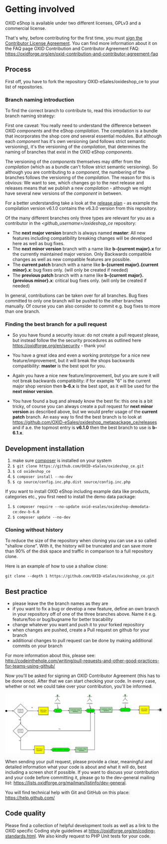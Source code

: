 # Getting involved

OXID eShop is available under two different licenses, GPLv3 and a commercial license.

That's why, before contributing for the first time, you must <a href="https://gist.github.com/OXID-Admin/6df6ed126d074a54507d">sign the Contributor License Agreement</a>.
You can find more information about it on the FAQ page OXID Contribution and Contributor Agreement FAQ:
https://oxidforge.org/en/oxid-contribution-and-contributor-agreement-faq

## Process

First off, you have to fork the repository OXID-eSales/oxideshop_ce to your list of repositories.

### Branch naming introduction

To find the correct branch to contribute to, read this introduction to our branch naming strategy:

First one caveat: You really need to understand the difference between OXID *components* and
the eShop *compilation*. The compilation is a bundle that incorporates the shop core *and*
several essential modules. But although each *component* has it's own versioning (and follows
strict semantic versioning), it's the versioning of the *compilation*, that determines the
naming of branches that exist in the OXID eShop *components*.

The versioning of the *components* themselves may differ
from the *compilation* (which as a bundle can't follow strict semantic versioning).
So although you are contributing to a *component*, the numbering of the branches follows the
versioning of the *compilation*. The reason for this is obvious: We want to see, which changes
go to the next release and releases means that we publish a new *compilation* - although we
might have several new versions of the *component* in between.

For a better understanding take a look at the [release plan](https://oxidforge.org/en/release-plan) - as example the compilation version v6.1.0 contains the v6.3.0 version from this repository.

Of the many different branches only three types are relevant for you as a contributor in the *\<github_username\>/oxideshop_ce* repository:

* The **next major version** branch is always named **master**: All new features including compatibility breaking changes will be developed here as well as bug fixes.
* The **next minor version** branch with a name like **b-{current major}.x** for the currently maintained major version. Only Backwards compatible changes as well as new compatible features are possible.
* The **current patch** branch with a name like **b-{current major}.{current minor}.x**: bug fixes only. (will only be created if needed)
* The **previous patch** branch with a name like **b-{current major}.{previous minor}.x**: critical bug fixes only. (will only be created if needed)

In general, contributions can be taken over for all branches. Bug fixes committed to only one branch will be pushed to the other branches manually. Of course you can also consider to commit e.g. bug fixes to more than one branch.

### Finding the best branch for a pull request

* So you have found a security issue: do not create a pull request please, but instead follow the the security procedures as outlined here https://oxidforge.org/en/security - thank you!

* You have a great idea and even a working prototype for a nice new feature/improvement, but it will break the shops backwards compatibility: **master** is the best spot for you.

* Again you have a nice new feature/improvement, but you are sure it will not break backwards compatibility: if for example "6" is the current major shop version then **b-6.x** is the best spot, as it will be used for the **next minor version**.

* You have found a bug and already know the best fix: this one is a bit tricky, of course you can always create a pull request for **next minor version** as described above, but we would prefer usage of the **current patch** branch. An easy way to find the best branch is to look at https://github.com/OXID-eSales/oxideshop_metapackage_ce/releases and if a.e. the topmost entry is **v6.1.0** then the best branch to use is **b-6.1.x**.

## Development installation

1. make sure [composer](https://getcomposer.org/) is installed on your system
2. `$ git clone https://github.com/OXID-eSales/oxideshop_ce.git`
3. `$ cd oxideshop_ce`
4. `$ composer install --no-dev`
5. `$ cp source/config.inc.php.dist source/config.inc.php`

If you want to install OXID eShop including example data like products, categories etc., you first need to install the demo data package:

1. `$ composer require --no-update oxid-esales/oxideshop-demodata-ce:dev-b-6.0`
2. `$ composer update --no-dev`

### Cloning without history

To reduce the size of the repository when cloning you can use a so called "shallow clone".
With it, the history will be truncated and can save more than 90% of the disk space and traffic in comparison to a full repository clone.

Here is an example of how to use a shallow clone:

`git clone --depth 1 https://github.com/OXID-eSales/oxideshop_ce.git`

## Best practice

* please leave the the branch names as they are
* if you want to fix a bug or develop a new feature, define an own branch in your repository off of one of the three branches above. Name it e.g. feature/foo or bug/bugname for better tracability
* change whatever you want and push it to your forked repository
* when changes are pushed, create a Pull request on github for your branch
* additional changes to pull request can be done by making additional commits on your branch

For more information about this, please see:<br>
http://codeinthehole.com/writing/pull-requests-and-other-good-practices-for-teams-using-github/

Now you'll be asked for signing an OXID Contributor Agreement (this has to be done once). After that we can start checking your code. In every case, whether or not we could take over your contribution, you'll be informed.

![Image alt](git_contributor-activity.png)

When sending your pull request, please provide a clear, meaningful and detailed information what your code is about and what it will do, best including a screen shot if possible.
If you want to discuss your contribution and your code before committing it, please go to the dev-general mailing list: https://lists.oxidforge.org/mailman/listinfo/dev-general.

You will find technical help with Git and GitHub on this place:<br>
https://help.github.com/

## Code quality

Please find a collection of helpful development tools as well as a link to the OXID specific Coding style guidelines at https://oxidforge.org/en/coding-standards.html.
We also kindly request to PHP Unit tests for your code.